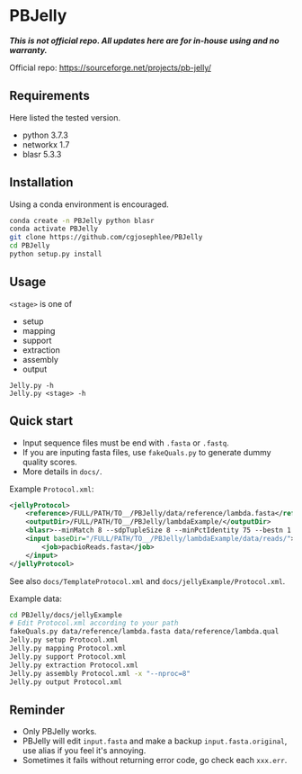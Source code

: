 # PBJelly
***This is not official repo. All updates here are for in-house using and no warranty.***

Official repo: https://sourceforge.net/projects/pb-jelly/

## Requirements
Here listed the tested version.

- python 3.7.3
- networkx 1.7
- blasr 5.3.3

## Installation
Using a conda environment is encouraged.

```bash
conda create -n PBJelly python blasr
conda activate PBJelly
git clone https://github.com/cgjosephlee/PBJelly
cd PBJelly
python setup.py install
```

## Usage
`<stage>` is one of
- setup
- mapping
- support
- extraction
- assembly
- output

```
Jelly.py -h
Jelly.py <stage> -h
```

## Quick start
- Input sequence files must be end with `.fasta` or `.fastq`.
- If you are inputing fasta files, use `fakeQuals.py` to generate dummy quality scores.
- More details in `docs/`.

Example `Protocol.xml`:
```xml
<jellyProtocol>
    <reference>/FULL/PATH/TO__/PBJelly/data/reference/lambda.fasta</reference>
    <outputDir>/FULL/PATH/TO__/PBJelly/lambdaExample/</outputDir>
    <blasr>--minMatch 8 --sdpTupleSize 8 --minPctIdentity 75 --bestn 1 --nCandidates 10 --maxScore -500 --nproc 8 --noSplitSubreads</blasr>
    <input baseDir="/FULL/PATH/TO__/PBJelly/lambdaExample/data/reads/">
        <job>pacbioReads.fasta</job>
    </input>
</jellyProtocol>
```
See also `docs/TemplateProtocol.xml` and `docs/jellyExample/Protocol.xml`.

Example data:
```bash
cd PBJelly/docs/jellyExample
# Edit Protocol.xml according to your path
fakeQuals.py data/reference/lambda.fasta data/reference/lambda.qual
Jelly.py setup Protocol.xml
Jelly.py mapping Protocol.xml
Jelly.py support Protocol.xml
Jelly.py extraction Protocol.xml
Jelly.py assembly Protocol.xml -x "--nproc=8"
Jelly.py output Protocol.xml
```

## Reminder
- Only PBJelly works.
- PBJelly will edit `input.fasta` and make a backup `input.fasta.original`, use alias if you feel it's annoying.
- Sometimes it fails without returning error code, go check each `xxx.err`.
